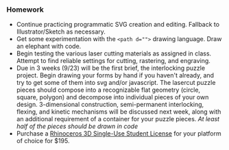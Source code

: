### Homework

- Continue practicing programmatic SVG creation and editing. Fallback to Illustrator/Sketch as necessary.
- Get some experimentation with the `<path d="">` drawing language. Draw an elephant with code.
- Begin testing the various laser cutting materials as assigned in class. Attempt to find reliable settings for cutting, rastering, and engraving.
- Due in 3 weeks (9/23) will be the first brief, the interlocking puzzle project. Begin drawing your forms by hand if you haven't already, and try to get some of them into svg and/or javascript. The lasercut puzzle pieces should compose into a recognizable flat geometry (circle, square, polygon) and decompose into individual pieces of your own design. 3-dimensional construction, semi-permanent interlocking, flexing, and kinetic mechanisms will be discussed next week, along with an additional requirement of a container for your puzzle pieces. *At least half of the pieces should be drawn in code*
- Purchase a [Rhinoceros 3D Single-Use Student License](https://www.rhino3d.com/store?audience=Educational) for your platform of choice for $195.
